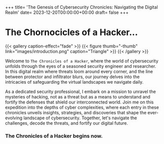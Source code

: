 +++
title= 'The Genesis of Cybersecurity Chronicles: Navigating the Digital Realm'
date= 2023-12-20T00:00:00+00:00
draft= false
+++

# The Chornocicles of a Hacker...

{{< gallery caption-effect="fade" >}}
  {{< figure thumb="-thumb" link="images/introduction.png" caption="Triangle" >}}
{{< /gallery >}}

Welcome to `The Chronicles of a Hacker`, where the world of cybersecurity unfolds through the eyes of a seasoned security engineer and researcher. In this digital realm where threats loom around every corner, and the line between protector and infiltrator blurs, our journey delves into the intricacies of safeguarding the virtual landscapes we navigate daily.

As a dedicated security professional, I embark on a mission to unravel the mysteries of hacking, not as a threat but as a means to understand and fortify the defenses that shield our interconnected world. Join me on this expedition into the depths of cyber complexities, where each entry in these chronicles unveils insights, strategies, and discoveries that shape the ever-evolving landscape of cybersecurity. Together, let's navigate the challenges, decode the threats, and fortify our digital future. 

### The Chronicles of a Hacker begins now.


